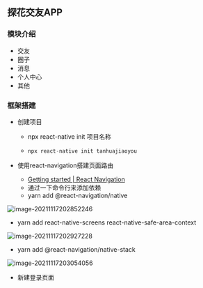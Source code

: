 ## 探花交友APP

### 模块介绍

* 交友
* 圈子
* 消息
* 个人中心
* 其他

### 框架搭建

* 创建项目
  * npx react-native init  项目名称
  
  * ~~~js
    npx react-native init tanhuajiaoyou
    ~~~
  
* 使用react-navigation搭建页面路由

  * [Getting started | React Navigation](https://reactnavigation.org/docs/getting-started/)
  * 通过一下命令行来添加依赖
  * yarn add @react-navigation/native


![image-20211117202852246](C:\Users\zcq\AppData\Roaming\Typora\typora-user-images\image-20211117202852246.png)

* yarn add react-native-screens react-native-safe-area-context

![image-20211117202927228](C:\Users\zcq\AppData\Roaming\Typora\typora-user-images\image-20211117202927228.png)

* yarn add @react-navigation/native-stack

![image-20211117203054056](C:\Users\zcq\AppData\Roaming\Typora\typora-user-images\image-20211117203054056.png)

* 新建登录页面


